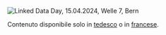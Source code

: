 ![Linked Data Day, 15.04.2024, Welle 7, Bern](/static-assets/img/linked-data-day-2024-fr.jpg)

Contenuto disponibile solo in [tedesco](?lang=de) o in [francese](?lang=fr).

